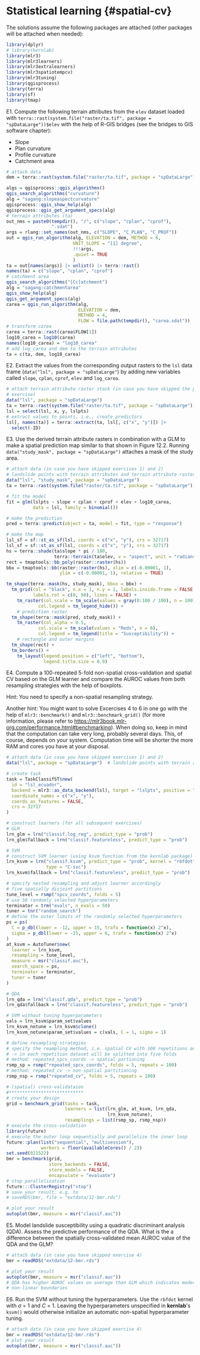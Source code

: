 # Statistical learning {#spatial-cv}




The solutions assume the following packages are attached (other packages will be attached when needed):

```r
library(dplyr)
# library(kernlab)
library(mlr3)
library(mlr3learners)
library(mlr3extralearners)
library(mlr3spatiotempcv)
library(mlr3tuning)
library(qgisprocess)
library(terra)
library(sf)
library(tmap)
```

E1. Compute the following terrain attributes from the `elev` dataset loaded with `terra::rast(system.file("raster/ta.tif", package = "spDataLarge"))$elev` with the help of R-GIS bridges (see the bridges to GIS software chapter):

  - Slope
  - Plan curvature
  - Profile curvature
  - Catchment area
    

```r
# attach data
dem = terra::rast(system.file("raster/ta.tif", package = "spDataLarge"))$elev

algs = qgisprocess::qgis_algorithms()
qgis_search_algorithms("curvature")
alg = "sagang:slopeaspectcurvature"
qgisprocess::qgis_show_help(alg)
qgisprocess::qgis_get_argument_specs(alg)
# terrain attributes (ta)
out_nms = paste0(tempdir(), "/", c("slope", "cplan", "cprof"),
                 ".sdat")
args = rlang::set_names(out_nms, c("SLOPE", "C_PLAN", "C_PROF"))
out = qgis_run_algorithm(alg, ELEVATION = dem, METHOD = 6, 
                         UNIT_SLOPE = "[1] degree",
                         !!!args,
                         .quiet = TRUE
                         )
ta = out[names(args)] |> unlist() |> terra::rast()
names(ta) = c("slope", "cplan", "cprof")
# catchment area
qgis_search_algorithms("[Cc]atchment")
alg = "sagang:catchmentarea"
qgis_show_help(alg)
qgis_get_argument_specs(alg)
carea = qgis_run_algorithm(alg,
                           ELEVATION = dem, 
                           METHOD = 4, 
                           FLOW = file.path(tempdir(), "carea.sdat"))
# transform carea
carea = terra::rast(carea$FLOW[1])
log10_carea = log10(carea)
names(log10_carea) = "log10_carea"
# add log_carea and dem to the terrain attributes
ta = c(ta, dem, log10_carea)
```

E2. Extract the values from the corresponding output rasters to the `lsl` data frame (`data("lsl", package = "spDataLarge"`) by adding new variables called `slope`, `cplan`, `cprof`, `elev` and `log_carea`.

```r
# attach terrain attribute raster stack (in case you have skipped the previous
# exercise)
data("lsl", package = "spDataLarge")
ta = terra::rast(system.file("raster/ta.tif", package = "spDataLarge"))
lsl = select(lsl, x, y, lslpts)
# extract values to points, i.e., create predictors
lsl[, names(ta)] = terra::extract(ta, lsl[, c("x", "y")]) |>
  select(-ID)
```

E3. Use the derived terrain attribute rasters in combination with a GLM to make a spatial prediction map similar to that shown in Figure 12.2.
Running `data("study_mask", package = "spDataLarge")` attaches a mask of the study area.

```r
# attach data (in case you have skipped exercises 1) and 2)
# landslide points with terrain attributes and terrain attribute raster stack
data("lsl", "study_mask", package = "spDataLarge")
ta = terra::rast(system.file("raster/ta.tif", package = "spDataLarge"))

# fit the model
fit = glm(lslpts ~ slope + cplan + cprof + elev + log10_carea, 
          data = lsl, family = binomial())

# make the prediction
pred = terra::predict(object = ta, model = fit, type = "response")

# make the map
lsl_sf = sf::st_as_sf(lsl, coords = c("x", "y"), crs = 32717)
lsl_sf = sf::st_as_sf(lsl, coords = c("x", "y"), crs = 32717)
hs = terra::shade(ta$slope * pi / 180,
                  terra::terrain(ta$elev, v = "aspect", unit = "radians"))
rect = tmaptools::bb_poly(raster::raster(hs))
bbx = tmaptools::bb(raster::raster(hs), xlim = c(-0.00001, 1),
                    ylim = c(-0.00001, 1), relative = TRUE)

tm_shape(terra::mask(hs, study_mask), bbox = bbx) +
  tm_grid(col = "black", n.x = 1, n.y = 1, labels.inside.frame = FALSE,
          labels.rot = c(0, 90), lines = FALSE) +
	tm_raster(col.scale = tm_scale(values = gray(0:100 / 100), n = 100),
            col.legend = tm_legend_hide()) +
	# prediction raster
  tm_shape(terra::mask(pred, study_mask)) +
	tm_raster(col_alpha = 0.5,
            col.scale = tm_scale(values = "Reds", n = 6),
            col.legend = tm_legend(title = "Susceptibility")) +
	# rectangle and outer margins
  tm_shape(rect) + 
  tm_borders() +
	tm_layout(legend.position = c("left", "bottom"),
	          legend.title.size = 0.9)
```

E4. Compute a 100-repeated 5-fold non-spatial cross-validation and spatial CV based on the GLM learner and compare the AUROC values from both resampling strategies with the help of boxplots.

Hint: You need to specify a non-spatial resampling strategy.

Another hint: You might want to solve Excercises 4 to 6 in one go with the help of `mlr3::benchmark()` and `mlr3::benchmark_grid()` (for more information, please refer to https://mlr3book.mlr-org.com/performance.html#benchmarking).
When doing so, keep in mind that the computation can take very long, probably several days.
This, of course, depends on your system.
Computation time will be shorter the more RAM and cores you have at your disposal.

```r
# attach data (in case you have skipped exercises 1) and 2)
data("lsl", package = "spDataLarge")  # landslide points with terrain attributes

# create task
task = TaskClassifST$new(
  id = "lsl_ecuador",
  backend = mlr3::as_data_backend(lsl), target = "lslpts", positive = "TRUE",
  coordinate_names = c("x", "y"),
  coords_as_features = FALSE,
  crs = 32717
)

# construct learners (for all subsequent exercises)
# GLM
lrn_glm = lrn("classif.log_reg", predict_type = "prob")
lrn_glm$fallback = lrn("classif.featureless", predict_type = "prob")

# SVM
# construct SVM learner (using ksvm function from the kernlab package)
lrn_ksvm = lrn("classif.ksvm", predict_type = "prob", kernel = "rbfdot",
               type = "C-svc")
lrn_ksvm$fallback = lrn("classif.featureless", predict_type = "prob")

# specify nested resampling and adjust learner accordingly
# five spatially disjoint partitions
tune_level = rsmp("spcv_coords", folds = 5)
# use 50 randomly selected hyperparameters
terminator = trm("evals", n_evals = 50)
tuner = tnr("random_search")
# define the outer limits of the randomly selected hyperparameters
ps = ps(
  C = p_dbl(lower = -12, upper = 15, trafo = function(x) 2^x),
  sigma = p_dbl(lower = -15, upper = 6, trafo = function(x) 2^x)
)
at_ksvm = AutoTuner$new(
  learner = lrn_ksvm,
  resampling = tune_level,
  measure = msr("classif.auc"),
  search_space = ps,
  terminator = terminator,
  tuner = tuner
)

# QDA
lrn_qda = lrn("classif.qda", predict_type = "prob")
lrn_qda$fallback = lrn("classif.featureless", predict_type = "prob")

# SVM without tuning hyperparameters
vals = lrn_ksvm$param_set$values
lrn_ksvm_notune = lrn_ksvm$clone()
lrn_ksvm_notune$param_set$values = c(vals, C = 1, sigma = 1)

# define resampling strategies
# specify the reampling method, i.e. spatial CV with 100 repetitions and 5 folds
# -> in each repetition dataset will be splitted into five folds
# method: repeated_spcv_coords -> spatial partioning
rsmp_sp = rsmp("repeated_spcv_coords", folds = 5, repeats = 100)
# method: repeated_cv -> non-spatial partitioning
rsmp_nsp = rsmp("repeated_cv", folds = 5, repeats = 100)

# (spatial) cross-validataion
#****************************
# create your design
grid = benchmark_grid(tasks = task, 
                      learners = list(lrn_glm, at_ksvm, lrn_qda, 
                                      lrn_ksvm_notune),
                      resamplings = list(rsmp_sp, rsmp_nsp))
# execute the cross-validation
library(future)
# execute the outer loop sequentially and parallelize the inner loop
future::plan(list("sequential", "multisession"), 
             workers = floor(availableCores() / 2))
set.seed(021522)
bmr = benchmark(grid, 
                store_backends = FALSE, 
                store_models = FALSE, 
                encapsulate = "evaluate")
# stop parallelization
future:::ClusterRegistry("stop")
# save your result, e.g. to 
# saveRDS(bmr, file = "extdata/12-bmr.rds")

# plot your result
autoplot(bmr, measure = msr("classif.auc"))
```

E5. Model landslide susceptibility using a quadratic discriminant analysis (QDA).
Assess the predictive performance of the QDA. 
What is the a difference between the spatially cross-validated mean AUROC value of the QDA and the GLM?

```r
# attach data (in case you have skipped exercise 4)
bmr = readRDS("extdata/12-bmr.rds")

# plot your result
autoplot(bmr, measure = msr("classif.auc"))
# QDA has higher AUROC values on average than GLM which indicates moderately
# non-linear boundaries
```

E6. Run the SVM without tuning the hyperparameters.
Use the `rbfdot` kernel with $\sigma$ = 1 and *C* = 1. 
Leaving the hyperparameters unspecified in **kernlab**'s `ksvm()` would otherwise initialize an automatic non-spatial hyperparameter tuning.

```r
# attach data (in case you have skipped exercise 4)
bmr = readRDS("extdata/12-bmr.rds")
# plot your result
autoplot(bmr, measure = msr("classif.auc"))
```
